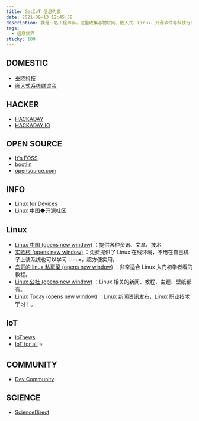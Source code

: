 ```yaml
---
title: GetIoT 信息列表
date: 2021-09-13 12:45:58
description: 我是一名工程师嘛，这里收集与物联网、嵌入式、Linux、开源软件等科技行业相关的资讯列表。
tags:
  - 信息世界
sticky: 100
---
```




## DOMESTIC

- [泰晓科技](https://tinylab.org)
- [嵌入式系统联谊会](https://www.esbf.org)



## HACKER

- [HACKADAY](https://hackaday.com)
- [HACKADAY.IO](https://hackaday.io)



## OPEN SOURCE

- [It's FOSS](https://itsfoss.com)
- [bootlin](https://bootlin.com)
- [opensource.com](https://opensource.com)



## INFO

- [Linux for Devices](https://www.linuxfordevices.com)
- [Linux 中国◆开源社区](https://linux.cn/)



## Linux

- [Linux 中国 (opens new window)](https://linux.cn/) ：提供各种资讯、文章、技术
- [实验楼 (opens new window)](https://www.shiyanlou.com/) ：免费提供了 Linux 在线环境，不用在自己机子上装系统也可以学习 Linux，超方便实用。
- [鸟哥的 linux 私房菜 (opens new window)](http://linux.vbird.org/) ：非常适合 Linux 入门初学者看的教程。
- [Linux 公社 (opens new window)](http://www.linuxidc.com/) ：Linux 相关的新闻、教程、主题、壁纸都有。
- [Linux Today (opens new window)](http://www.linuxde.net/) ：Linux 新闻资讯发布，Linux 职业技术学习！。



## IoT

- [IoTnews](https://iottechnews.com)
- [IoT for all](https://www.iotforall.com) :star:



## COMMUNITY

- [Dev Community](https://dev.to)



## SCIENCE

- [ScienceDirect](https://www.sciencedirect.com)

